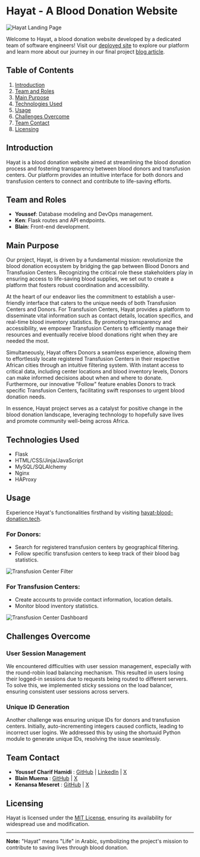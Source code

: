 # Hayat - A Blood Donation Website

![Hayat Landing Page](https://github.com/Chareeef/HAYAT/assets/100241289/bcfe2d1b-7033-4203-b342-64617be11c15)


Welcome to Hayat, a blood donation website developed by a dedicated team of software engineers! Visit our [deployed site](https://hayat-blood-donation.tech) to explore our platform and learn more about our journey in our final project [blog article](https://medium.com/@youssef.charif.h/hayat-a-blood-donation-website-f95c24c2b078?postPublishedType=initial).

## Table of Contents

1. [Introduction](#introduction)
2. [Team and Roles](#team-and-roles)
3. [Main Purpose](#main-purpose)
4. [Technologies Used](#technologies-used)
5. [Usage](#usage)
6. [Challenges Overcome](#challenges-overcome)
7. [Team Contact](#team-contact)
8. [Licensing](#licensing)

## Introduction <a name="introduction"></a>

Hayat is a blood donation website aimed at streamlining the blood donation process and fostering transparency between blood donors and transfusion centers. Our platform provides an intuitive interface for both donors and transfusion centers to connect and contribute to life-saving efforts.

## Team and Roles <a name="team-and-roles"></a>

- **Youssef**: Database modeling and DevOps management.
- **Ken**: Flask routes and API endpoints.
- **Blain**: Front-end development.

## Main Purpose <a name="main-purpose"></a>

Our project, Hayat, is driven by a fundamental mission: revolutionize the blood donation ecosystem by bridging the gap between Blood Donors and Transfusion Centers. Recognizing the critical role these stakeholders play in ensuring access to life-saving blood supplies, we set out to create a platform that fosters robust coordination and accessibility.

At the heart of our endeavor lies the commitment to establish a user-friendly interface that caters to the unique needs of both Transfusion Centers and Donors. For Transfusion Centers, Hayat provides a platform to disseminate vital information such as contact details, location specifics, and real-time blood inventory statistics. By promoting transparency and accessibility, we empower Transfusion Centers to efficiently manage their resources and eventually receive blood donations right when they are needed the most.

Simultaneously, Hayat offers Donors a seamless experience, allowing them to effortlessly locate registered Transfusion Centers in their respective African cities through an intuitive filtering system. With instant access to critical data, including center locations and blood inventory levels, Donors can make informed decisions about when and where to donate. Furthermore, our innovative "Follow" feature enables Donors to track specific Transfusion Centers, facilitating swift responses to urgent blood donation needs.

In essence, Hayat project serves as a catalyst for positive change in the blood donation landscape, leveraging technology to hopefully save lives and promote community well-being across Africa.

## Technologies Used <a name="technologies-used"></a>

- Flask
- HTML/CSS/Jinja/JavaScript
- MySQL/SQLAlchemy
- Nginx
- HAProxy

## Usage <a name="usage"></a>

Experience Hayat's functionalities firsthand by visiting [hayat-blood-donation.tech](https://hayat-blood-donation.tech). 

### For Donors:
- Search for registered transfusion centers by geographical filtering.
- Follow specific transfusion centers to keep track of their blood bag statistics.

![Transfusion Center Filter](https://github.com/Chareeef/HAYAT/assets/100241289/f5c1d66e-669e-4d45-a9f6-83244f731038)


### For Transfusion Centers:
- Create accounts to provide contact information, location details.
- Monitor blood inventory statistics.

![Transfusion Center Dashboard](https://github.com/Chareeef/HAYAT/assets/100241289/aa58932f-1cb9-473c-b435-b9e70d248c96)


## Challenges Overcome <a name="challenges-overcome"></a>

### User Session Management
We encountered difficulties with user session management, especially with the round-robin load balancing mechanism. This resulted in users losing their logged-in sessions due to requests being routed to different servers. To solve this, we implemented sticky sessions on the load balancer, ensuring consistent user sessions across servers.

### Unique ID Generation
Another challenge was ensuring unique IDs for donors and transfusion centers. Initially, auto-incrementing integers caused conflicts, leading to incorrect user logins. We addressed this by using the shortuuid Python module to generate unique IDs, resolving the issue seamlessly.

## Team Contact <a name="team-contact"></a>

- **Youssef Charif Hamidi** : [GitHub](https://github.com/Chareef) | [LinkedIn](https://linkedin.com/in/youssef-charif-hamidi) | [X](https://x.com/YoussefCharifH2)
- **Blain Muema** : [GitHub](https://github.com/octocatblain) | [X](https://twitter.com/birdblain)
- **Kenansa Meseret** : [GitHub](https://github.com/Kenc0de) | [X](https://twitter.com/KENC0DE)

## Licensing <a name="licensing"></a>

Hayat is licensed under the [MIT License](LICENSE), ensuring its availability for widespread use and modification.

---
**Note:** "Hayat" means "Life" in Arabic, symbolizing the project's mission to contribute to saving lives through blood donation.
